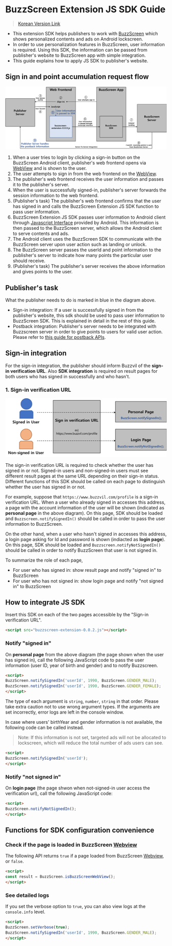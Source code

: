 # BuzzScreen Extension JS SDK Guide
> [Korean Version Link](BUZZSCREEN-EXTENSION-JS-SDK-GUIDE-KR.md)

* This extension SDK helps publishers to work with [BuzzScreen](https://github.com/Buzzvil/buzzscreen-sdk-publisher/wiki/README_EN) which shows personalized contents and ads on Android lockscreen.
* In order to use personalization features in BuzzScreen, user information is required. Using this SDK, the information can be passed from publisher's website to BuzzScreen app with simple integration.
* This guide explains how to apply JS SDK to publisher's website.

## Sign in and point accumulation request flow
![Task Flow](buzzscreen-extension-js-sdk-flow.png)

1. When a user tries to login by clicking a sign-in button on the BuzzScreen Android client, publisher's web frontend opens via [WebView](https://developer.android.com/reference/android/webkit/WebView.html) and is shown to the user.
2. The user attempts to sign in from the web frontend on the [WebView](https://developer.android.com/reference/android/webkit/WebView.html).
3. The publisher's web frontend receives the user information and passes it to the publisher's server.
4. When the user is successfully signed-in, publisher's server forwards the session information to the web frontend.
5. (Publisher's task) The publisher's web frontend confirms that the user has signed in and calls the BuzzScreen Extension JS SDK function to pass user information.
6. BuzzScreen Extension JS SDK passes user information to Android client through [Javascript Interface](https://developer.android.com/guide/webapps/webview.html#BindingJavaScript) provided by Android. This information is then passed to the BuzzScreen server, which allows the Android client to serve contents and ads.
7. The Android client uses the BuzzScreen SDK to communicate with the BuzzScreen server upon user action such as landing or unlock.
8. The BuzzScreen server passes the userId and point information to the publisher's server to indicate how many points the particular user should receive.
9. (Publisher's task) The publisher's server receives the above information and gives points to the user.

## Publisher's task
What the publisher needs to do is marked in blue in the diagram above.

* Sign-in integration: If a user is successfully signed in from the publisher's website, this sdk should be used to pass user information to BuzzScreen SDK. This is explained in detail in the rest of this guide.
* Postback integration: Publisher's server needs to be integrated with Buzzscreen server in order to give points to users for valid user action. Please refer to [this guide for postback APIs](https://github.com/Buzzvil/buzzscreen-sdk-publisher/blob/master/docs/POSTBACK_EN.md).

## Sign-in integration
For the sign-in integration, the publisher should inform Buzzvil of the **sign-in verification URL**. Also  **SDK integration** is required on result pages for both users who has signed in successfully and who hasn't.

### 1. Sign-in verification URL

![Sign-in verification URL](buzzscreen-extension-js-sdk-sign-in-verification-url.png)

The sign-in verification URL is required to check whether the user has signed in or not. Signed-in users and non-signed-in users must see different result pages at the same URL depending on their sign-in status. Different functions of this SDK should be called on each page to distinguish whether the user has signed in or not.

For example, suppose that `https://www.buzzvil.com/profile` is a sign-in verification URL. When a user who already signed in accesses this address, a page with the account information of the user will be shown (indicated as **personal page** in the above diagram). On this page, SDK should be loaded and `Buzzscreen.notifySignedIn()` should be called in order to pass the user information to BuzzScreen.

On the other hand, when a user who hasn't signed in accesses this address, a login page asking for Id and password is shown (indiacted as **login page**). On this page, SDK should be loaded and `Buzzscreen.notifyNotSignedIn()` should be called in order to notify BuzzScreen that user is not signed in.

To summarize the role of each page,
* For user who has signed in: show result page and notify "signed in" to BuzzScreen
* For user who has not signed in: show login page and notify "not signed in" to BuzzScreen


## How to integrate JS SDK

Insert this SDK on each of the two pages accessible by the "Sign-in verification URL".
```html
<script src="buzzscreen-extension-0.0.2.js"></script>
```

### Notify "signed in"

On **personal page** from the above diagram (the page shown when the user has signed in), call the following JavaScript code to pass the user information (user ID, year of birth and gender) and to notify Buzzscreen.
```html
<script>
BuzzScreen.notifySignedIn('userId', 1990, BuzzScreen.GENDER_MALE);
BuzzScreen.notifySignedIn('userId', 1990, BuzzScreen.GENDER_FEMALE);
</script>
```
The type of each argument is `string`, `number`, `string` in that order. Please take extra caution not to use wrong argument types. If the arguments are set incorrectly, error logs are left in the console window.

In case where users' birthYear and gender information is not available, the following code can be called instead.
> Note: If this information is not set, targeted ads will not be allocated to lockscreen, which will reduce the total number of ads users can see.
```html
<script>
BuzzScreen.notifySignedIn('userId');
</script>
```

### Notify "not signed in"

On **login page** (the page shwon when not-signed-in user access the verification url), call the following JavaScript code:
```html
<script>
BuzzScreen.notifyNotSignedIn();
</script>
```

## Functions for SDK configuration convenience

### Check if the page is loaded in BuzzScreen [Webview](https://developer.android.com/reference/android/webkit/WebView.html)
The following API returns `true` if a page loaded from BuzzScreen [Webview](https://developer.android.com/reference/android/webkit/WebView.html), or `false`.
```html
<script>
const result = BuzzScreen.isBuzzScreenWebView();
</script>
```

### See detailed logs
If you set the verbose option to `true`, you can also view logs at the `console.info` level.
```html
<script>
BuzzScreen.setVerbose(true);
BuzzScreen.notifySignedIn('userId', 1990, BuzzScreen.GENDER_MALE);
</script>
```
